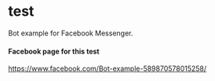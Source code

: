# test
Bot example for Facebook Messenger.

#### Facebook page for this test
https://www.facebook.com/Bot-example-589870578015258/
